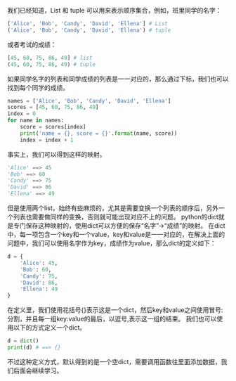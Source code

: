 我们已经知道，List 和 tuple 可以用来表示顺序集合，例如，班里同学的名字：
```python
['Alice', 'Bob', 'Candy', 'David', 'Ellena'] # List
('Alice', 'Bob', 'Candy', 'David', 'Ellena') # tuple
```
或者考试的成绩：
```python
[45, 60, 75, 86, 49] # list
(45, 60, 75, 86, 49) # tuple
```
如果同学名字的列表和同学成绩的列表是一一对应的，那么通过下标，我们也可以找到每个同学的成绩。
```python
names = ['Alice', 'Bob', 'Candy', 'David', 'Ellena']
scores = [45, 60, 75, 86, 49]
index = 0
for name in names:
    score = scores[index]
    print('name = {}, score = {}'.format(name, score))
    index = index + 1
```
事实上，我们可以得到这样的映射。
```python
'Alice' ==> 45
'Bob' ==> 60
'Candy' ==> 75
'David' ==> 86
'Ellena' ==> 49
```
但是使用两个list，始终有些麻烦的，尤其是需要变换一个列表的顺序后，另外一个列表也需要做同样的变换，否则就可能出现对应不上的问题。
python的dict就是专门保存这种映射的，使用dict可以方便的保存“名字”->“成绩”的映射。
在dict中，每一项包含一个key和一个value，key和value是一一对应的，在解决上面的问题中，我们可以使用名字作为key，成绩作为value，那么dict的定义如下：
```python
d = {
    'Alice': 45,
    'Bob': 60,
    'Candy': 75,
    'David': 86,
    'Ellena': 49
}
```
在定义里，我们使用花括号{}表示这是一个dict，然后key和value之间使用冒号:分割，并且每一组key:value的最后，以逗号,表示这一组的结束。
我们也可以使用以下的方式定义一个dict。
```python
d = dict()
print(d) # ==> {}
```
不过这种定义方式，默认得到的是一个空dict，需要调用函数往里面添加数据，我们后面会继续学习。